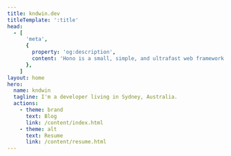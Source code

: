 ```yaml
---
title: kndwin.dev
titleTemplate: ':title'
head:
  - [
      'meta',
      {
        property: 'og:description',
        content: 'Hono is a small, simple, and ultrafast web framework built on Web Standards. It works on Cloudflare Workers, Fastly Compute, Deno, Bun, Vercel, Netlify, AWS Lambda, Lambda@Edge, and Node.js. Fast, but not only fast.',
      },
    ]
layout: home
hero:
  name: kndwin
  tagline: I'm a developer living in Sydney, Australia.
  actions:
    - theme: brand
      text: Blog
      link: /content/index.html
    - theme: alt
      text: Resume
      link: /content/resume.html
---
```

